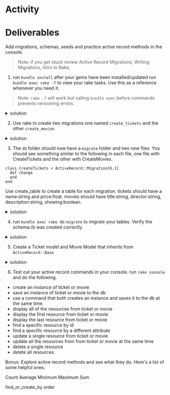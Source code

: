 # Activity

# Deliverables
Add migrations, schemas, seeds and practice active record methods in the console.
>Note: if you get stuck review 
Active Record Migrations, Writing Migrations, Intro to Rake, 


1. run `bundle install` after your gems have been installed/updated run ` bundle exec rake -T` to view your rake tasks. Use this as a reference whenever you need it. 
>Note: `rake -T` will work but calling `bundle exec` before commands prevents versioning errors.

 <details>
      <summary>
        solution 
      </summary>
      <hr/>
        <img src="assets/image_1.png"
        alt="rake -T"
        style="margin-right: 10px;" />
      <hr/>
 </details>

2. Use rake to create two migrations one named `create_tickets` and the other `create_movies  `
 <details>
      <summary>
        solution 
      </summary>
      <hr/>
        <img src="assets/image_2.png"
        alt="rake db:create_migrations"
        style="margin-right: 10px;" />
      <hr/>
 </details>

3. The `db` folder should now have a `migrate` folder and two new files. You should see something similar to the following in each file, one file with CreateTickets and the other with CreateMovies.
```
class CreateTickets < ActiveRecord::Migration[6.1]
  def change
  end
end
```

Use create_table to create a table for each migration. tickets should have a name:string and price:float. movies should have title:string, director:string, description:string, showing:boolean. 



 <details>
      <summary>
        solution 
      </summary>
      <hr/>
        <img src="assets/image_3.png"
        alt="migration terminal"
        style="margin-right: 10px;" />
           <img src="assets/image_4.png"
        alt="schema"
        style="margin-right: 10px;" />
      <hr/>
 </details>


 4. run `bundle exec rake db:migrate` to migrate your tables. Verify the schema.rb was created correctly.
  <details>
      <summary>
        solution 
      </summary>
      <hr/>
      <img src="assets/image_5.png" alt="migration terminal" style="margin-right: 10px;" />
        
      <img src="assets/image_6.png" alt="schema" style="margin-right: 10px;" />
      <hr/>
 </details>

 5. Create a Ticket model and Movie Model that inherits from `ActiveRecord::Base`

   <details>
      <summary>
        solution 
      </summary>
      <hr/>
      <img src="assets/image_7.png" alt="migration terminal" style="margin-right: 10px;" />
        
      <img src="assets/image_8.png" alt="schema" style="margin-right: 10px;" />
      <hr/>
 </details>

 6. Test out your active record commands in your console. run `rake console`
 and do the following.
  - create an instance of ticket or movie
  - save an instance of ticket or movie to the db
  - use a command that both creates an instance and saves it to the db at the same time.
  - display all of the resources from ticket or movie
  - display the first resource from ticket or movie
  - display the last resource from ticket or movie
  - find a specific resource by id
  - find a specific resource by a different attribute
  - update a single resource from ticket or movie
  - update all the resources from from ticket or movie at the same time
  - delete a single resource
  - delete all resources 

Bonus: Explore active record methods and see what they do. Here's a list of some helpful ones. 

Count
Average
Minimum
Maximum
Sum

find_or_create_by
order

